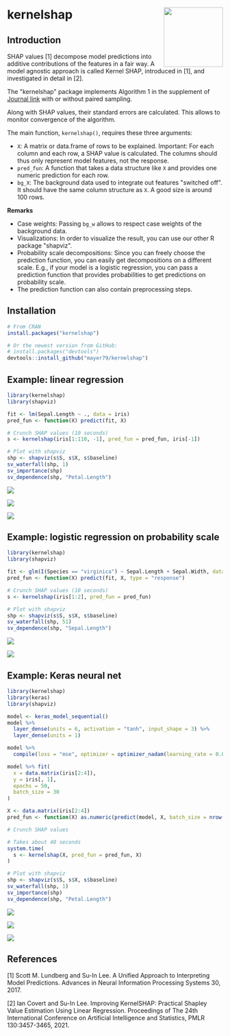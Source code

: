 # kernelshap <a href='https://github.com/mayer79/kernelshap'><img src='man/figures/logo.png' align="right" height="138.5" /></a>

## Introduction

SHAP values [1] decompose model predictions into additive contributions of the features in a fair way. A model agnostic approach is called Kernel SHAP, introduced in [1], and investigated in detail in [2]. 

The "kernelshap" package implements Algorithm 1 in the supplement of [Journal link](https://proceedings.mlr.press/v130/covert21a.html) with or without paired sampling.

Along with SHAP values, their standard errors are calculated. This allows to monitor convergence of the algorithm.

The main function, `kernelshap()`, requires these three arguments:

- `X`: A matrix or data.frame of rows to be explained. Important: For each column and each row, a SHAP value is calculated. The columns should thus only represent model features, not the response.
- `pred_fun`: A function that takes a data structure like `X` and provides one numeric prediction for each row.
- `bg_X`: The background data used to integrate out features "switched off". It should have the same column structure as `X`. A good size is around 100 rows.

**Remarks**

- Case weights: Passing `bg_w` allows to respect case weights of the background data.
- Visualizations: In order to visualize the result, you can use our other R package "shapviz".
- Probability scale decompositions: Since you can freely choose the prediction function, you can easily get decompositions on a different scale. E.g., if your model is a logistic regression, you can pass a prediction function that provides probabilities to get predictions on probability scale.
- The prediction function can also contain preprocessing steps.

## Installation

``` r
# From CRAN
install.packages("kernelshap")

# Or the newest version from GitHub:
# install.packages("devtools")
devtools::install_github("mayer79/kernelshap")
```

## Example: linear regression

```r
library(kernelshap)
library(shapviz)

fit <- lm(Sepal.Length ~ ., data = iris)
pred_fun <- function(X) predict(fit, X)

# Crunch SHAP values (10 seconds)
s <- kernelshap(iris[1:110, -1], pred_fun = pred_fun, iris[-1])

# Plot with shapviz
shp <- shapviz(s$S, s$X, s$baseline)
sv_waterfall(shp, 1)
sv_importance(shp)
sv_dependence(shp, "Petal.Length")
```

![](man/figures/README-lm-waterfall.svg)

![](man/figures/README-lm-imp.svg)

![](man/figures/README-lm-dep.svg)

## Example: logistic regression on probability scale

```r
library(kernelshap)
library(shapviz)

fit <- glm(I(Species == "virginica") ~ Sepal.Length + Sepal.Width, data = iris, family = binomial)
pred_fun <- function(X) predict(fit, X, type = "response")

# Crunch SHAP values (10 seconds)
s <- kernelshap(iris[1:2], pred_fun = pred_fun)

# Plot with shapviz
shp <- shapviz(s$S, s$X, s$baseline)
sv_waterfall(shp, 51)
sv_dependence(shp, "Sepal.Length")
```

![](man/figures/README-glm-waterfall.svg)

![](man/figures/README-glm-dep.svg)

## Example: Keras neural net

```r
library(kernelshap)
library(keras)
library(shapviz)

model <- keras_model_sequential()
model %>% 
  layer_dense(units = 6, activation = "tanh", input_shape = 3) %>% 
  layer_dense(units = 1)

model %>% 
  compile(loss = "mse", optimizer = optimizer_nadam(learning_rate = 0.005))

model %>% fit(
  x = data.matrix(iris[2:4]), 
  y = iris[, 1],
  epochs = 50,
  batch_size = 30
)

X <- data.matrix(iris[2:4])
pred_fun <- function(X) as.numeric(predict(model, X, batch_size = nrow(X)))

# Crunch SHAP values

# Takes about 40 seconds
system.time(
  s <- kernelshap(X, pred_fun = pred_fun, X)
)

# Plot with shapviz
shp <- shapviz(s$S, s$X, s$baseline)
sv_waterfall(shp, 1)
sv_importance(shp)
sv_dependence(shp, "Petal.Length")
```

![](man/figures/README-nn-waterfall.svg)

![](man/figures/README-nn-imp.svg)

![](man/figures/README-nn-dep.svg)

## References

[1] Scott M. Lundberg and Su-In Lee. A Unified Approach to Interpreting Model Predictions. Advances in Neural Information Processing Systems 30, 2017.

[2] Ian Covert and Su-In Lee. Improving KernelSHAP: Practical Shapley Value Estimation Using Linear Regression. Proceedings of The 24th International Conference on Artificial Intelligence and Statistics, PMLR 130:3457-3465, 2021.
